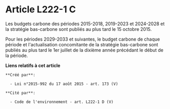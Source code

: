 # Article L222-1 C

Les budgets carbone des périodes 2015-2018, 2019-2023 et 2024-2028 et la stratégie bas-carbone sont publiés au plus tard le
15 octobre 2015.

Pour les périodes 2029-2033 et suivantes, le budget carbone de chaque période et l'actualisation concomitante de la stratégie
bas-carbone sont publiés au plus tard le 1er juillet de la dixième année précédant le début de la période.

**Liens relatifs à cet article**

	**Créé par**:

	  - Loi n°2015-992 du 17 août 2015 - art. 173 (V)

	**Cité par**:

	  - Code de l'environnement - art. L222-1 D (V)
